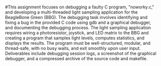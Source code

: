 #This assignment focuses on debugging a faulty C program, "noworky.c," and developing a multi-threaded light sampling application for the BeagleBone Green (BBG). The debugging task involves identifying and fixing a bug in the provided C code using gdb and a graphical debugger, and documenting the debugging process. The light sampling application requires wiring a photoresistor, joystick, and LED matrix to the BBG and creating a program that samples light levels, computes statistics, and displays the results. The program must be well-structured, modular, and thread-safe, with no busy waits, and exit smoothly upon user input. Deliverables include debugging session logs, a screenshot of the graphical debugger, and a compressed archive of the source code and makefile.

